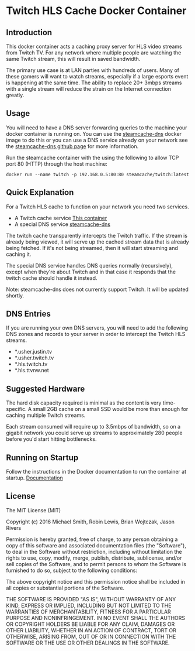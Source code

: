# Twitch HLS Cache Docker Container

## Introduction

This docker container acts a caching proxy server for HLS video streams from Twitch TV. For any network where multiple people are watching the same Twitch stream, this will result in saved bandwidth.

The primary use case is at LAN parties with hundreds of users. Many of these gamers will want to watch streams, especially if a large esports event is happening at the same time. The ability to replace 20+ 3mbps streams with a single stream will reduce the strain on the Internet connection greatly.

## Usage

You will need to have a DNS server forwarding queries to the machine your docker container is running on. You can use the [steamcache-dns](https://hub.docker.com/r/steamcache/steamcache-dns/) docker image to do this or you can use a DNS service already on your network see the [steamcache-dns github page](https://github.com/steamcache/steamcache-dns) for more information.

Run the steamcache container with the using the following to allow TCP port 80 (HTTP) through the host machine:

```
docker run --name twitch -p 192.168.0.5:80:80 steamcache/twitch:latest
```
## Quick Explanation

For a Twitch HLS cache to function on your network you need two services.

* A Twitch cache service [This container](https://github.com/steamcache/twitch)
* A special DNS service [steamcache-dns](https://github.com/steamcache/steamcache-dns)

The twitch cache transparently intercepts the Twitch traffic. If the stream is already being viewed, it will serve up the cached stream data that is already being fetched. If it's not being streamed, then it will start streaming and caching it.

The special DNS service handles DNS queries normally (recursively), except when they're about Twitch and in that case it responds that the twitch cache should handle it instead.

Note: steamcache-dns does not currently support Twitch. It will be updated shortly.

## DNS Entries

If you are running your own DNS servers, you will need to add the following DNS zones and records to your server in order to intercept the Twitch HLS streams.

* *.usher.justin.tv
* *.usher.twitch.tv
* *.hls.twitch.tv
* *.hls.ttvnw.net

## Suggested Hardware

The hard disk capacity required is minimal as the content is very time-specific. A small 2GB cache on a small SSD would be more than enough for caching multiple Twitch streams.

Each stream consumed will require up to 3.5mbps of bandwidth, so on a gigabit network you could serve up streams to approximately 280 people before you'd start hitting bottlenecks.

## Running on Startup

Follow the instructions in the Docker documentation to run the container at startup.
[Documentation](https://docs.docker.com/articles/host_integration/)

## License

The MIT License (MIT)

Copyright (c) 2016 Michael Smith, Robin Lewis, Brian Wojtczak, Jason Rivers

Permission is hereby granted, free of charge, to any person obtaining a copy
of this software and associated documentation files (the "Software"), to deal
in the Software without restriction, including without limitation the rights
to use, copy, modify, merge, publish, distribute, sublicense, and/or sell
copies of the Software, and to permit persons to whom the Software is
furnished to do so, subject to the following conditions:

The above copyright notice and this permission notice shall be included in
all copies or substantial portions of the Software.

THE SOFTWARE IS PROVIDED "AS IS", WITHOUT WARRANTY OF ANY KIND, EXPRESS OR
IMPLIED, INCLUDING BUT NOT LIMITED TO THE WARRANTIES OF MERCHANTABILITY,
FITNESS FOR A PARTICULAR PURPOSE AND NONINFRINGEMENT. IN NO EVENT SHALL THE
AUTHORS OR COPYRIGHT HOLDERS BE LIABLE FOR ANY CLAIM, DAMAGES OR OTHER
LIABILITY, WHETHER IN AN ACTION OF CONTRACT, TORT OR OTHERWISE, ARISING FROM,
OUT OF OR IN CONNECTION WITH THE SOFTWARE OR THE USE OR OTHER DEALINGS IN
THE SOFTWARE.
